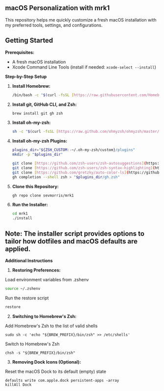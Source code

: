 
## macOS Personalization with mrk1

This repository helps me quickly customize a fresh macOS installation with my preferred tools, settings, and configurations.

## Getting Started

**Prerequisites:**

* A fresh macOS installation
* Xcode Command Line Tools (install if needed: `xcode-select --install`)


**Step-by-Step Setup**

1. **Install Homebrew:**
   ```bash
   /bin/bash -c "$(curl -fsSL [https://raw.githubusercontent.com/Homebrew/install/HEAD/install.sh](https://raw.githubusercontent.com/Homebrew/install/HEAD/install.sh))"
   ```

2. **Install git, GitHub CLI, and Zsh:**
   ```bash
   brew install git gh zsh
   ```

3. **Install oh-my-zsh:**
   ```bash
   sh -c "$(curl -fsSL [https://raw.github.com/ohmyzsh/ohmyzsh/master/tools/install.sh](https://raw.github.com/ohmyzsh/ohmyzsh/master/tools/install.sh))"  "" --unattended
   ```

4. **Install oh-my-zsh Plugins:**
   ```bash
   plugins_dir="${ZSH_CUSTOM:-~/.oh-my-zsh/custom}/plugins"
   mkdir -p "$plugins_dir"

   git clone [https://github.com/zsh-users/zsh-autosuggestions](https://github.com/zsh-users/zsh-autosuggestions) "$plugins_dir"
   git clone [https://github.com/zsh-users/zsh-syntax-highlighting](https://github.com/zsh-users/zsh-syntax-highlighting) "$plugins_dir"
   git clone [https://github.com/gretzky/auto-color-ls](https://github.com/gretzky/auto-color-ls) "$plugins_dir"
   gh completion --shell zsh > "$plugins_dir/gh.zsh"
   ```

5. **Clone this Repository:**
   ```bash
   gh repo clone sevmorris/mrk1
   ```

6. **Run the Installer:**
   ```bash
   cd mrk1
   ./install
   ```  

## **Note:** The installer script provides options to tailor how dotfiles and macOS defaults are applied.


**Additional Instructions**

1. **Restoring Preferences:**

Load environment variables from .zshenv

  ```bash
  source ~/.zshenv
  ```

Run the restore script

  ```bash
  restore
  ```

2. **Switching to Homebrew's Zsh:**

Add Homebrew's Zsh to the list of valid shells

  ```
  sudo sh -c 'echo "${BREW_PREFIX}/bin/zsh" >> /etc/shells'
  ```

Switch to Homebrew's Zsh

  ```
  chsh -s "${BREW_PREFIX}/bin/zsh"
  ```

3. **Removing Dock Icons (Optional):**

Reset the macOS Dock to its default (empty) state

  ```
  defaults write com.apple.dock persistent-apps -array
  killAll Dock
  ```
